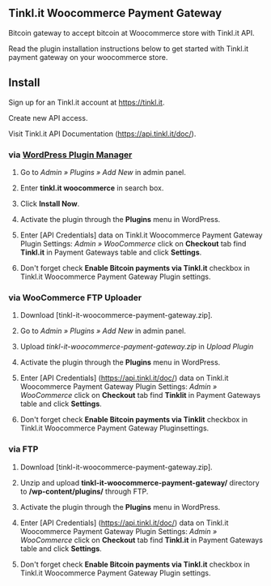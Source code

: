 ## Tinkl.it Woocommerce Payment Gateway
Bitcoin gateway to accept bitcoin at Woocommerce store with Tinkl.it API.

Read the plugin installation instructions below to get started with Tinkl.it payment gateway on your woocommerce store.

## Install

Sign up for an Tinkl.it account at <https://tinkl.it>.

Create new API access.

Visit Tinkl.it API Documentation (https://api.tinkl.it/doc/).

### via [WordPress Plugin Manager](https://codex.wordpress.org/Plugins_Add_New_Screen)

1. Go to *Admin » Plugins » Add New* in admin panel.

2. Enter **tinkl.it woocommerce** in search box.

3. Click **Install Now**.

4. Activate the plugin through the **Plugins** menu in WordPress.

5. Enter [API Credentials] data on Tinkl.it Woocommerce Payment Gateway Plugin Settings: *Admin » WooCommerce* click on **Checkout** tab find **Tinkl.it** in Payment Gateways table and click **Settings**.

6. Don't forget check **Enable Bitcoin payments via Tinkl.it** checkbox in Tinkl.it Woocommerce Payment Gateway Plugin settings.

### via WooCommerce FTP Uploader

1. Download [tinkl-it-woocommerce-payment-gateway.zip].

2. Go to *Admin » Plugins » Add New* in admin panel.

3. Upload *tinkl-it-woocommerce-payment-gateway.zip* in *Upload Plugin*

4. Activate the plugin through the **Plugins** menu in WordPress.

5. Enter [API Credentials] (https://api.tinkl.it/doc/) data on Tinkl.it Woocommerce Payment Gateway Plugin Settings: *Admin » WooCommerce* click on **Checkout** tab find **Tinklit** in Payment Gateways table and click **Settings**.

6. Don't forget check **Enable Bitcoin payments via Tinklit** checkbox in Tinkl.it Woocommerce Payment Gateway Pluginsettings.

### via FTP

1. Download [tinkl-it-woocommerce-payment-gateway.zip].

2. Unzip and upload **tinkl-it-woocommerce-payment-gateway/** directory to **/wp-content/plugins/** through FTP.

3. Activate the plugin through the **Plugins** menu in WordPress.

4. Enter [API Credentials] (https://api.tinkl.it/doc/) data on Tinkl.it Woocommerce Payment Gateway Plugin Settings: *Admin » WooCommerce* click on **Checkout** tab find **Tinkl.it** in Payment Gateways table and click **Settings**.

5. Don't forget check **Enable Bitcoin payments via Tinkl.it** checkbox in Tinkl.it Woocommerce Payment Gateway Plugin settings.

